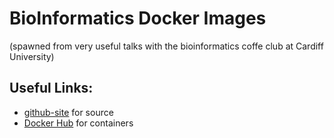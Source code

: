 # BioInformatics Docker Images
(spawned from very useful talks with the bioinformatics coffe club at Cardiff University)

## Useful Links:
 * [github-site](https://github.com/sglim2/docker-bio) for source
 * [Docker Hub](https://hub.docker.com/u/sglim2/) for containers



